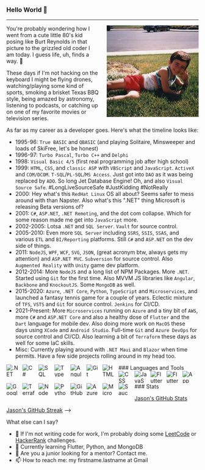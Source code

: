 ### Hello World 👋
---

<p><img alt="Jason Mauss back in the early 80's" align="right" src="Me1985.jpg" style="margin-left:20px;height:240px;width:241px;" />You're probably wondering how I went from a cute little 80's kid posing like Burt Reynolds in that picture to the grizzled old coder I am today. I guess life, uh, finds a way. 🦖
</p>

<p>
These days if I'm not hacking on the keyboard I might be flying drones, watching/playing some kind of sports, smoking a brisket Texas BBQ style, being amazed by astronomy, listening to podcasts, or catching up on one of my favorite movies or television series.

</p>

<p>
As far as my career as a developer goes. Here's what the timeline looks like:

- 1995-96: `True BASIC` and `QBASIC` (and playing Solitaire, Minsweeper and loads of SkiFree, let's be honest)
- 1996-97: `Turbo Pascal`, `Turbo C++` and `Delphi`
- 1998: `Visual Basic 4/5` (first real programming job after high school)
- 1999: `HTML`, `CSS`, and `classic ASP` with `VBScript` and `JavaScript`. `ActiveX` and `COM/DCOM`. `T-SQL`/`PL-SQL`/`MS Access`. Just got into `DAO` as it was being replaced by `ADO`. So long Jet Database Engine! Oh, and also `Visual Source Safe`. #LongLiveSourceSafe #JustKidding #NotReally
- 2000: Hey what's this `RedHat Linux` OS all about? Seems safer to mess around with than Napster. Also what's this ".NET" thing Microsoft is releasing Beta versions of?
- 2001: `C#`, `ASP.NET`, `.NET Remoting`, and the dot com collapse. Which for some reason made me get into `JavaScript` more.
- 2002-2005: Lotsa `.NET` and `SQL Server`. `Vault` for source control.
- 2005-2010: Even more `SQL Server` including `SSRS`, `SSIS`, `SSAS`, and various `ETL` and `BI/Reporting` platforms. Still `C#` and `ASP.NET` on the dev side of things.
- 2011: `NodeJS`, `WPF`, `WCF`, `SVG`, `JSON`, (great acronym btw, always gets my attention) and `ASP.NET MVC`. `Subversion` for source control. Also `Augmented Reality` with `Unity` game dev platform.
- 2012-2014: More `NodeJS` and a long list of NPM Packages. More `.NET`. Started using `Git` for the first time. Also MVVM JS libraries like `Angular`, `Backbone` and `KnockoutJS`. Some `MongoDB` as well.
- 2015-2020: `Azure`, `.NET Core`, `Python`, `TypeScript` and `Microservices`, and launched a fantasy tennis game for a couple of years. Eclectic mixture of `TFS`, `VSTS` and `Git` for source control. `Jenkins` for CI/CD.
- 2021-Present: More `Microservices` running on `Azure` and a tiny bit of `AWS`, more `C#` and `ASP.NET Core` and also a healthy dose of `Flutter` and the `Dart` language for mobile dev. Also doing more work on `MacOS` these days using `XCode` and `Android Studio`. Full-time `Git` and `Azure DevOps` for source control and CI/CD. Also learning a bit of `Terraform` these days as well for some IaC skills.
- Misc: Currently playing around with `.NET Maui` and `Blazor` when time permits. Have a few side projects rolling around in my head too.
</p>

<p>
### Languages and Tools

<img align="left" alt=".NET" height="32" width="32" style="padding-right:10px;" src="https://cdn.simpleicons.org/dotnet/512BD4" />
<img align="left" alt="C#" height="32" width="32" style="padding-right:10px;" src="https://cdn.simpleicons.org/csharp/239120" />
<img align="left" alt="SQL Server" height="32" width="32" style="padding-right:10px;" src="https://cdn.simpleicons.org/microsoftsqlserver/CC2927" />
<img align="left" alt="TypeScript" height="32" width="32" style="padding-right:10px;" src="https://cdn.simpleicons.org/typescript/3178C6" />
<img align="left" alt="Angular" height="32" width="32" style="padding-right:10px;" src="https://cdn.simpleicons.org/angular/DD0031" />
<img align="left" alt="Git" height="32" width="32" style="padding-right:10px;" src="https://cdn.simpleicons.org/git/F05032" />
<img align="left" alt="HTML" height="32" width="32" style="padding-right:10px;" src="https://cdn.simpleicons.org/html/E34F26" />
<img align="left" alt="CSS" height="32" width="32" style="padding-right:10px;" src="https://cdn.simpleicons.org/css/1572B6" />
<img align="left" alt="JavaScript" height="32" width="32" style="padding-right:10px;" src="https://cdn.simpleicons.org/javascript/F7DF1E" />
<img align="left" alt="Flutter" height="32" width="32" style="padding-right:10px;" src="https://cdn.simpleicons.org/flutter/02569B" />
<img align="left" alt="Flutter" height="32" width="32" style="padding-right:10px;" src="https://cdn.simpleicons.org/flutter/02569B" />
<img align="left" alt="App Store" height="32" width="32" style="padding-right:10px;" src="https://cdn.simpleicons.org/appstore/0D96F6" />
<img align="left" alt="Google Play" height="32" width="32" style="padding-right:10px;" src="https://cdn.simpleicons.org/googleplay/414141" />
<img align="left" alt="Terraform" height="32" width="32" style="padding-right:10px;" src="https://cdn.simpleicons.org/terraform/7B42BC" />
<img align="left" alt="NodeJS" height="32" width="32" style="padding-right:10px;" src="https://cdn.simpleicons.org/nodejs/339933" />
<img align="left" alt="Python" height="32" width="32" style="padding-right:10px;" src="https://cdn.simpleicons.org/python/3776AB" />
<img align="left" alt="GitHub" height="32" width="32" style="padding-right:10px;" src="https://cdn.simpleicons.org/github/181717" />
<img align="left" alt="Azure DevOps" height="32" width="32" style="padding-right:10px;" src="https://cdn.simpleicons.org/azuredevops/0078D7" />
<img align="left" alt="Microsoft Azure" height="32" width="32" style="padding-right:10px;" src="https://cdn.simpleicons.org/microsoftazure/0078D4" />
<img align="left" alt="SauceLabs" height="32" width="32" style="padding-right:10px;" src="https://cdn.simpleicons.org/saucelabs/E2231A" />
<br />
</p>

<p>
### Stats

[Jason's GitHub Stats](https://github-readme-stats.vercel.app/api?username=jasonmauss&show_icons=true&theme=gruvbox)

[Jason's GitHub Streak](https://streak-stats.demolab.com?user=jasonmauss&theme=gruvbox&border_radius=4.5) -->
</p>

<p>
What else can I say?

- 🔭 If I'm not writing code for work, I'm probably doing some [LeetCode](https://leetcode.com/jamauss/) or [HackerRank](https://www.hackerrank.com/jason_mauss) challenges.
- 🌱 Currently learning Flutter, Python, and MongoDB
- 💬 Are you a junior looking for a mentor? Contact me.
- 📫 How to reach me: my firstname.lastname at Gmail
</p>